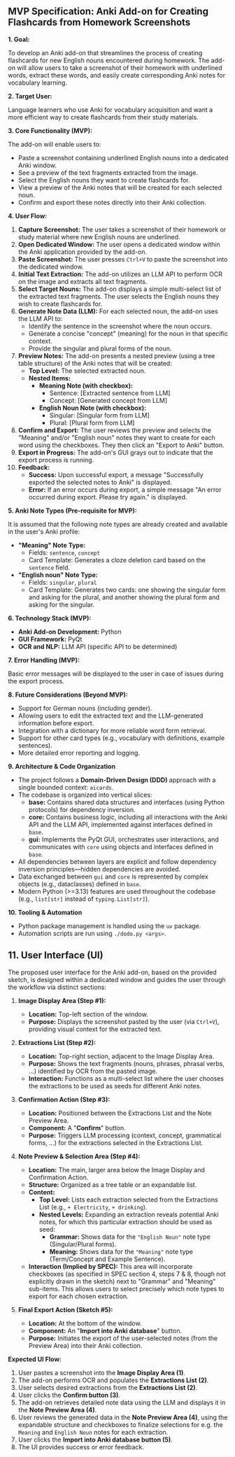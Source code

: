 ## MVP Specification: Anki Add-on for Creating Flashcards from Homework Screenshots

**1. Goal:**

To develop an Anki add-on that streamlines the process of creating flashcards for new English nouns encountered during homework. The add-on will allow users to take a screenshot of their homework with underlined words, extract these words, and easily create corresponding Anki notes for vocabulary learning.

**2. Target User:**

Language learners who use Anki for vocabulary acquisition and want a more efficient way to create flashcards from their study materials.

**3. Core Functionality (MVP):**

The add-on will enable users to:

* Paste a screenshot containing underlined English nouns into a dedicated Anki window.
* See a preview of the text fragments extracted from the image.
* Select the English nouns they want to create flashcards for.
* View a preview of the Anki notes that will be created for each selected noun.
* Confirm and export these notes directly into their Anki collection.

**4. User Flow:**

1.  **Capture Screenshot:** The user takes a screenshot of their homework or study material where new English nouns are underlined.
2.  **Open Dedicated Window:** The user opens a dedicated window within the Anki application provided by the add-on.
3.  **Paste Screenshot:** The user presses `Ctrl+V` to paste the screenshot into the dedicated window.
4.  **Initial Text Extraction:** The add-on utilizes an LLM API to perform OCR on the image and extracts all text fragments.
5.  **Select Target Nouns:** The add-on displays a simple multi-select list of the extracted text fragments. The user selects the English nouns they wish to create flashcards for.
6.  **Generate Note Data (LLM):** For each selected noun, the add-on uses the LLM API to:
    * Identify the sentence in the screenshot where the noun occurs.
    * Generate a concise "concept" (meaning) for the noun in that specific context.
    * Provide the singular and plural forms of the noun.
7.  **Preview Notes:** The add-on presents a nested preview (using a tree table structure) of the Anki notes that will be created:
    * **Top Level:** The selected extracted noun.
    * **Nested Items:**
        * **Meaning Note (with checkbox):**
            * Sentence: \[Extracted sentence from LLM]
            * Concept: \[Generated concept from LLM]
        * **English Noun Note (with checkbox):**
            * Singular: \[Singular form from LLM]
            * Plural: \[Plural form from LLM]
8.  **Confirm and Export:** The user reviews the preview and selects the "Meaning" and/or "English noun" notes they want to create for each word using the checkboxes. They then click an "Export to Anki" button.
9.  **Export in Progress:** The add-on's GUI grays out to indicate that the export process is running.
10. **Feedback:**
    * **Success:** Upon successful export, a message "Successfully exported the selected notes to Anki" is displayed.
    * **Error:** If an error occurs during export, a simple message "An error occurred during export. Please try again." is displayed.

**5. Anki Note Types (Pre-requisite for MVP):**

It is assumed that the following note types are already created and available in the user's Anki profile:

* **"Meaning" Note Type:**
    * Fields: `sentence`, `concept`
    * Card Template: Generates a cloze deletion card based on the `sentence` field.
* **"English noun" Note Type:**
    * Fields: `singular`, `plural`
    * Card Template: Generates two cards: one showing the singular form and asking for the plural, and another showing the plural form and asking for the singular.

**6. Technology Stack (MVP):**

* **Anki Add-on Development:** Python
* **GUI Framework:** PyQt
* **OCR and NLP:** LLM API (specific API to be determined)

**7. Error Handling (MVP):**

Basic error messages will be displayed to the user in case of issues during the export process.

**8. Future Considerations (Beyond MVP):**

* Support for German nouns (including gender).
* Allowing users to edit the extracted text and the LLM-generated information before export.
* Integration with a dictionary for more reliable word form retrieval.
* Support for other card types (e.g., vocabulary with definitions, example sentences).
* More detailed error reporting and logging.

**9. Architecture & Code Organization**

* The project follows a **Domain-Driven Design (DDD)** approach with a single bounded context: `aicards`.
* The codebase is organized into vertical slices:
    * **base:** Contains shared data structures and interfaces (using Python protocols) for dependency inversion.
    * **core:** Contains business logic, including all interactions with the Anki API and the LLM API, implemented against interfaces defined in `base`.
    * **gui:** Implements the PyQt GUI, orchestrates user interactions, and communicates with `core` using objects and interfaces defined in `base`.
* All dependencies between layers are explicit and follow dependency inversion principles—hidden dependencies are avoided.
* Data exchanged between `gui` and `core` is represented by complex objects (e.g., dataclasses) defined in `base`.
* Modern Python (>=3.13) features are used throughout the codebase (e.g., `list[str]` instead of `typing.List[str]`).

**10. Tooling & Automation**

* Python package management is handled using the `uv` package.
* Automation scripts are run using `./dodo.py <args>`.

## 11. User Interface (UI)

The proposed user interface for the Anki add-on, based on the provided sketch, is designed within a dedicated window and guides the user through the workflow via distinct sections:

1.  **Image Display Area (Step #1):**
    * **Location:** Top-left section of the window.
    * **Purpose:** Displays the screenshot pasted by the user (via `Ctrl+V`), providing visual context for the extracted text.

2.  **Extractions List (Step #2):**
    * **Location:** Top-right section, adjacent to the Image Display Area.
    * **Purpose:** Shows the text fragments (nouns, phrases, phrasal verbs, ...) identified by OCR from the pasted image.
    * **Interaction:** Functions as a multi-select list where the user chooses the extractions to be used as seeds for different Anki notes.

3.  **Confirmation Action (Step #3):**
    * **Location:** Positioned between the Extractions List and the Note Preview Area.
    * **Component:** A "**Confirm**" button.
    * **Purpose:** Triggers LLM processing (context, concept, grammatical forms, ...) for the extractions selected in the Extractions List.

4.  **Note Preview & Selection Area (Step #4):**
    * **Location:** The main, larger area below the Image Display and Confirmation Action.
    * **Structure:** Organized as a tree table or an expandable list.
    * **Content:**
        * **Top Level:** Lists each extraction selected from the Extractions List (e.g., `+ Electricity`, `+ drinking`).
        * **Nested Levels:** Expanding an extraction reveals potential Anki notes, for which this particular extraction should be used as seed:
            * **Grammar:** Shows data for the `"English Noun"` note type (Singular/Plural forms).
            * **Meaning:** Shows data for the `"Meaning"` note type (Term/Concept and Example Sentence).
    * **Interaction (Implied by SPEC):** This area will incorporate checkboxes (as specified in SPEC section 4, steps 7 & 8, though not explicitly drawn in the sketch) next to "Grammar" and "Meaning" sub-items. This allows users to select precisely which note types to export for each chosen extraction.

5.  **Final Export Action (Sketch #5):**
    * **Location:** At the bottom of the window.
    * **Component:** An "**Import into Anki database**" button.
    * **Purpose:** Initiates the export of the user-selected notes (from the Preview Area) into their Anki collection.

**Expected UI Flow:**

1.  User pastes a screenshot into the **Image Display Area (1)**.
2.  The add-on performs OCR and populates the **Extractions List (2)**.
3.  User selects desired extractions from the **Extractions List (2)**.
4.  User clicks the **Confirm button (3)**.
5.  The add-on retrieves detailed note data using the LLM and displays it in the **Note Preview Area (4)**.
6.  User reviews the generated data in the **Note Preview Area (4)**, using the expandable structure and checkboxes to finalize selections for e.g. the `Meaning` and `English Noun` notes for each extraction.
7.  User clicks the **Import into Anki database button (5)**.
8.  The UI provides success or error feedback.
